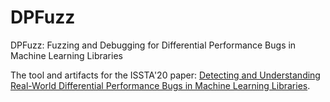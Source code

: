 # DPFuzz
DPFuzz: Fuzzing and Debugging for Differential Performance Bugs in Machine Learning Libraries

The tool and artifacts for the ISSTA'20 paper: [Detecting and Understanding Real-World Differential Performance Bugs in Machine Learning Libraries](https://arxiv.org/abs/2006.01991).
